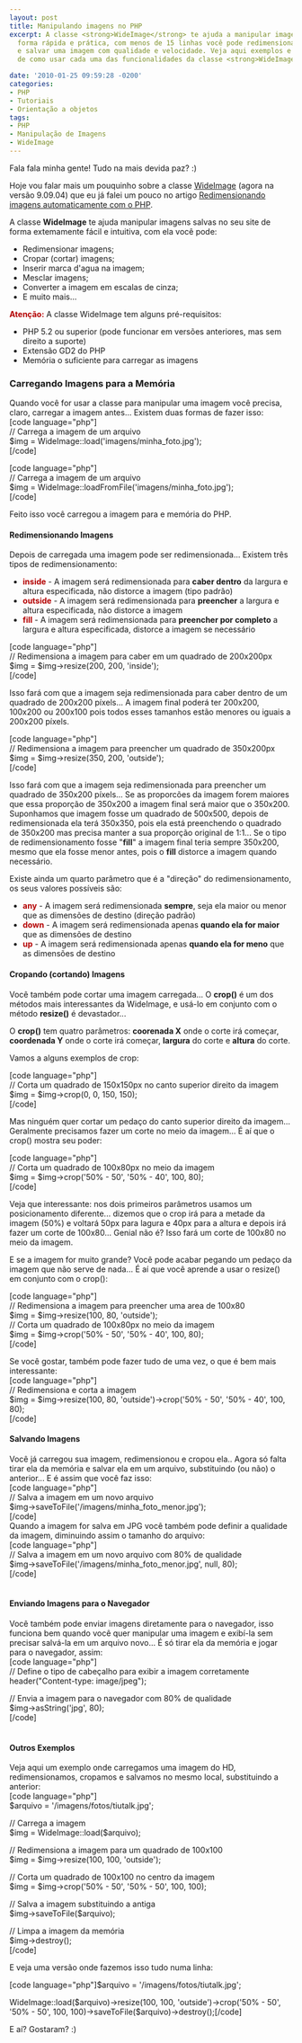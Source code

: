 ```yaml
---
layout: post
title: Manipulando imagens no PHP
excerpt: A classe <strong>WideImage</strong> te ajuda a manipular imagens no PHP de
  forma rápida e prática, com menos de 15 linhas você pode redimensionar, cropar (cortar)
  e salvar uma imagem com qualidade e velocidade. Veja aqui exemplos e explicação
  de como usar cada uma das funcionalidades da classe <strong>WideImage</strong>.

date: '2010-01-25 09:59:28 -0200'
categories:
- PHP
- Tutoriais
- Orientação a objetos
tags:
- PHP
- Manipulação de Imagens
- WideImage
---
```

<p>Fala fala minha gente! Tudo na mais devida paz? :)</p>
<p>Hoje vou falar mais um pouquinho sobre a classe <a title="WideImage" rel="external" href="http://wideimage.sourceforge.net/">WideImage</a> (agora na versão 9.09.04) que eu já falei um pouco no artigo <a href="http://blog.thiagobelem.net/php/redimensionando-imagens-automaticamente-com-o-php/" title="Redimensionando imagens automaticamente com o PHP">Redimensionando imagens automaticamente com o PHP</a>.</p>
<p>A classe <strong>WideImage</strong> te ajuda manipular imagens salvas no seu site de forma extemamente fácil e intuitiva, com ela você pode:</p>
<ul>
<li>Redimensionar imagens;</li>
<li>Cropar (cortar) imagens;</li>
<li>Inserir marca d'agua na imagem;</li>
<li>Mesclar imagens;</li>
<li>Converter a imagem em escalas de cinza;</li>
<li>E muito mais...</li>
</ul>
<p><strong style="color: #B40000">Atenção:</strong> A classe WideImage tem alguns pré-requisitos:</p>
<ul>
<li>PHP 5.2 ou superior (pode funcionar em versões anteriores, mas sem direito a suporte)</li>
<li>Extensão GD2 do PHP</li>
<li>Memória o suficiente para carregar as imagens</li>
</ul>
<p>
<h3>Carregando Imagens para a Memória</h3>
<p>Quando você for usar a classe para manipular uma imagem você precisa, claro, carregar a imagem antes... Existem duas formas de fazer isso:<br />
[code language="php"]<br />
// Carrega a imagem de um arquivo<br />
$img = WideImage::load('imagens/minha_foto.jpg');<br />
[/code]</p>
<p>[code language="php"]<br />
// Carrega a imagem de um arquivo<br />
$img = WideImage::loadFromFile('imagens/minha_foto.jpg');<br />
[/code]</p>
<p>Feito isso você carregou a imagem para e memória do PHP.</p>
<p>
<h4>Redimensionando Imagens</h4>
<p>Depois de carregada uma imagem pode ser redimensionada... Existem três tipos de redimensionamento:</p>
<ul>
<li><strong style="color: #B40000">inside</strong> - A imagem será redimensionada para <strong>caber dentro</strong> da largura e altura especificada, não distorce a imagem (tipo padrão)</li>
<li><strong style="color: #B40000">outside</strong> - A imagem será redimensionada para <strong>preencher</strong> a largura e altura especificada, não distorce a imagem</li>
<li><strong style="color: #B40000">fill</strong> - A imagem será redimensionada para <strong>preencher por completo</strong> a largura e altura especificada, distorce a imagem se necessário</li>
</ul>
<p>[code language="php"]<br />
// Redimensiona a imagem para caber em um quadrado de 200x200px<br />
$img = $img->resize(200, 200, 'inside');<br />
[/code]</p>
<p>Isso fará com que a imagem seja redimensionada para caber dentro de um quadrado de 200x200 píxels... A imagem final poderá ter 200x200, 100x200 ou 200x100 pois todos esses tamanhos estão menores ou iguais a 200x200 píxels.</p>
<p>[code language="php"]<br />
// Redimensiona a imagem para preencher um quadrado de 350x200px<br />
$img = $img->resize(350, 200, 'outside');<br />
[/code]</p>
<p>Isso fará com que a imagem seja redimensionada para preencher um quadrado de 350x200 píxels... Se as proporcões da imagem forem maiores que essa proporção de 350x200 a imagem final será maior que o 350x200.<br />
Suponhamos que imagem fosse um quadrado de 500x500, depois de redimensionada ela terá 350x350, pois ela está preenchendo o quadrado de 350x200 mas precisa manter a sua proporção original de 1:1... Se o tipo de redimensionamento fosse "<strong>fill</strong>" a imagem final teria sempre 350x200, mesmo que ela fosse menor antes, pois o <strong>fill</strong> distorce a imagem quando necessário.</p>
<p>Existe ainda um quarto parâmetro que é a "direção" do redimensionamento, os seus valores possíveis são:</p>
<ul>
<li><strong style="color: #B40000">any</strong> - A imagem será redimensionada <strong>sempre</strong>, seja ela maior ou menor que as dimensões de destino (direção padrão)</li>
<li><strong style="color: #B40000">down</strong> - A imagem será redimensionada apenas <strong>quando ela for maior</strong> que as dimensões de destino</li>
<li><strong style="color: #B40000">up</strong> - A imagem será redimensionada apenas <strong>quando ela for meno</strong> que as dimensões de destino</li>
</ul>
<p>
<h4>Cropando (cortando) Imagens</h4>
<p>Você também pode cortar uma imagem carregada... O <strong>crop()</strong> é um dos métodos mais interessantes da WideImage, e usá-lo em conjunto com o método <strong>resize()</strong> é devastador...</p>
<p>O <strong>crop()</strong> tem quatro parâmetros: <strong>coorenada X</strong> onde o corte irá começar, <strong>coordenada Y</strong> onde o corte irá começar, <strong>largura</strong> do corte e <strong>altura</strong> do corte.</p>
<p>Vamos a alguns exemplos de crop:</p>
<p>[code language="php"]<br />
// Corta um quadrado de 150x150px no canto superior direito da imagem<br />
$img = $img->crop(0, 0, 150, 150);<br />
[/code]</p>
<p>Mas ninguém quer cortar um pedaço do canto superior direito da imagem... Geralmente precisamos fazer um corte no meio da imagem... É aí que o crop() mostra seu poder:</p>
<p>[code language="php"]<br />
// Corta um quadrado de 100x80px no meio da imagem<br />
$img = $img->crop('50% - 50', '50% - 40', 100, 80);<br />
[/code]</p>
<p>Veja que interessante: nos dois primeiros parâmetros usamos um posicionamento diferente... dizemos que o crop irá para a metade da imagem (50%) e voltará 50px para lagura e 40px para a altura e depois irá fazer um corte de 100x80... Genial não é? Isso fará um corte de 100x80 no meio da imagem.</p>
<p>E se a imagem for muito grande? Você pode acabar pegando um pedaço da imagem que não serve de nada... É aí que você aprende a usar o resize() em conjunto com o crop():</p>
<p>[code language="php"]<br />
// Redimensiona a imagem para preencher uma area de 100x80<br />
$img = $img->resize(100, 80, 'outside');<br />
// Corta um quadrado de 100x80px no meio da imagem<br />
$img = $img->crop('50% - 50', '50% - 40', 100, 80);<br />
[/code]</p>
<p>Se você gostar, também pode fazer tudo de uma vez, o que é bem mais interessante:<br />
[code language="php"]<br />
// Redimensiona e corta a imagem<br />
$img = $img->resize(100, 80, 'outside')->crop('50% - 50', '50% - 40', 100, 80);<br />
[/code]</p>
<p>
<h4>Salvando Imagens</h4>
<p>Você já carregou sua imagem, redimensionou e cropou ela.. Agora só falta tirar ela da memória e salvar ela em um arquivo, substituindo (ou não) o anterior... E é assim que você faz isso:<br />
[code language="php"]<br />
// Salva a imagem em um novo arquivo<br />
$img->saveToFile('/imagens/minha_foto_menor.jpg');<br />
[/code]<br />
Quando a imagem for salva em JPG você também pode definir a qualidade da imagem, diminuindo assim o tamanho do arquivo:<br />
[code language="php"]<br />
// Salva a imagem em um novo arquivo com 80% de qualidade<br />
$img->saveToFile('/imagens/minha_foto_menor.jpg', null, 80);<br />
[/code]<br />
<br />
<h4>Enviando Imagens para o Navegador</h4>
<p>Você também pode enviar imagens diretamente para o navegador, isso funciona bem quando você quer manipular uma imagem e exibí-la sem precisar salvá-la em um arquivo novo... É só tirar ela da memória e jogar para o navegador, assim:<br />
[code language="php"]<br />
// Define o tipo de cabeçalho para exibir a imagem corretamente<br />
header("Content-type: image/jpeg");</p>
<p>// Envia a imagem para o navegador com 80% de qualidade<br />
$img->asString('jpg', 80);<br />
[/code]<br />
<br />
<h4>Outros Exemplos</h4>
<p>Veja aqui um exemplo onde carregamos uma imagem do HD, redimensionamos, cropamos e salvamos no mesmo local, substituindo a anterior:<br />
[code language="php"]<br />
$arquivo = '/imagens/fotos/tiutalk.jpg';</p>
<p>// Carrega a imagem<br />
$img = WideImage::load($arquivo);</p>
<p>// Redimensiona a imagem para um quadrado de 100x100<br />
$img = $img->resize(100, 100, 'outside');</p>
<p>// Corta um quadrado de 100x100 no centro da imagem<br />
$img = $img->crop('50% - 50', '50% - 50', 100, 100);</p>
<p>// Salva a imagem substituindo a antiga<br />
$img->saveToFile($arquivo);</p>
<p>// Limpa a imagem da memória<br />
$img->destroy();<br />
[/code]</p>
<p>E veja uma versão onde fazemos isso tudo numa linha:</p>
<p>[code language="php"]$arquivo = '/imagens/fotos/tiutalk.jpg';</p>
<p>WideImage::load($arquivo)->resize(100, 100, 'outside')->crop('50% - 50', '50% - 50', 100, 100)->saveToFile($arquivo)->destroy();[/code]</p>
<p>E aí? Gostaram? :)</p>
